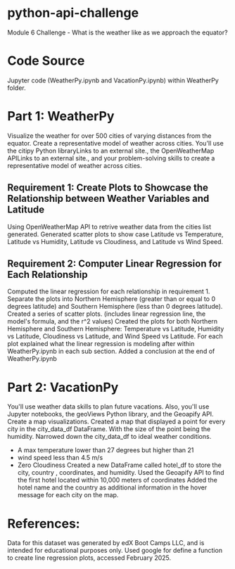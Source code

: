 # python-api-challenge
Module 6 Challenge - What is the weather like as we approach the equator?
# Code Source
Jupyter code (WeatherPy.ipynb and VacationPy.ipynb) within WeatherPy folder.
# Part 1: WeatherPy
Visualize the weather for over 500 cities of varying distances from the equator. Create a representative model of weather across cities. You'll use the citipy Python libraryLinks to an external site., the OpenWeatherMap APILinks to an external site., and your problem-solving skills to create a representative model of weather across cities.
## Requirement 1: Create Plots to Showcase the Relationship between Weather Variables and Latitude
Using OpenWeatherMap API to retrive weather data from the cities list generated.
Generated scatter plots to show case Latitude vs Temperature, Latitude vs Humidity, Latitude vs Cloudiness, and Latitude vs Wind Speed.
## Requirement 2: Computer Linear Regression for Each Relationship
Computed the linear regression for each relationship in requirement 1. 
Separate the plots into Northern Hemisphere (greater than or equal to 0 degrees latitude) and Southern Hemisphere (less than 0 degrees latitude).
Created a series of scatter plots. (includes linear regression line, the model's formula, and the r^2 values)
Created the plots for both Northern Hemisphere and Southern Hemisphere: Temperature vs Latitude, Humidity vs Latitude, Cloudiness vs Latitude, and Wind Speed vs Latitude.
For each plot explained what the linear regression is modeling after within WeatherPy.ipynb in each sub section. 
Added a conclusion at the end of WeatherPy.ipynb
# Part 2: VacationPy
You'll use weather data skills to plan future vacations. Also, you'll use Jupyter notebooks, the geoViews Python library, and the Geoapify API. Create a map visualizations.
Created a map that displayed a point for every city in the city_data_df DataFrame. With the size of the point being the humidity.
Narrowed down the city_data_df to ideal weather conditions. 
- A max temperature lower than 27 degrees but higher than 21
- wind speed less than 4.5 m/s
- Zero Cloudiness
 Created a new DataFrame called hotel_df to store the city, country , coordinates, and humidity.
 Used the Geoapify API to find the first hotel located within 10,000 meters of coordinates
 Added the hotel name and the country as additional information in the hover message for each city on the map. 
# References:
Data for this dataset was generated by edX Boot Camps LLC, and is intended for educational purposes only. Used google for define a function to create line regression plots, accessed February 2025.
